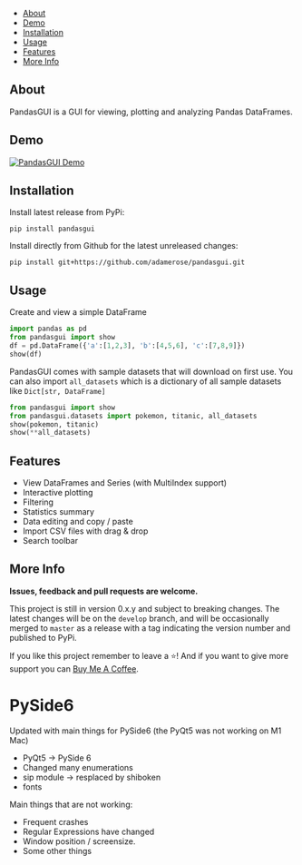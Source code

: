 - [About](#about)
- [Demo](#demo)
- [Installation](#installation)
- [Usage](#usage)
- [Features](#features)
- [More Info](#more-info)

## About

PandasGUI is a GUI for viewing, plotting and analyzing Pandas DataFrames.

## Demo

[![PandasGUI Demo](https://i.imgur.com/u3BzdoS.png)](https://www.youtube.com/watch?v=NKXdolMxW2Y "PandasGUI Demo")

## Installation

Install latest release from PyPi:

```shell
pip install pandasgui
```

Install directly from Github for the latest unreleased changes:

```shell
pip install git+https://github.com/adamerose/pandasgui.git
```

## Usage

Create and view a simple DataFrame

```python
import pandas as pd
from pandasgui import show
df = pd.DataFrame({'a':[1,2,3], 'b':[4,5,6], 'c':[7,8,9]})
show(df)
```

PandasGUI comes with sample datasets that will download on first use. You can also import `all_datasets` which is a dictionary of all sample datasets like `Dict[str, DataFrame]`

```python
from pandasgui import show
from pandasgui.datasets import pokemon, titanic, all_datasets
show(pokemon, titanic)
show(**all_datasets)
```

## Features

- View DataFrames and Series (with MultiIndex support)
- Interactive plotting
- Filtering
- Statistics summary
- Data editing and copy / paste
- Import CSV files with drag & drop
- Search toolbar

## More Info

**Issues, feedback and pull requests are welcome.**

This project is still in version 0.x.y and subject to breaking changes. The latest changes will be on the `develop` branch, and will be occasionally merged to `master` as a release with a tag indicating the version number and published to PyPi.

If you like this project remember to leave a ⭐! And if you want to give more support you can <a href="https://www.buymeacoffee.com/adrotog" target="_blank">Buy Me A Coffee</a>.

# PySide6

Updated with main things for PySide6 (the PyQt5 was not working on M1 Mac)

- PyQt5 -> PySide 6
- Changed many enumerations
- sip module -> resplaced by shiboken
- fonts

Main things that are not working:

- Frequent crashes
- Regular Expressions have changed
- Window position / screensize.
- Some other things
